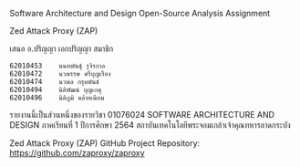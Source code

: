 Software Architecture and Design
Open-Source Analysis Assignment


Zed Attack Proxy (ZAP)


เสนอ
อ.ปริญญา เอกปริญญา
สมาชิก

    62010453	นนทพันธุ์ รุจิรกาล
    62010472	นวพรรษ ศรีบุญเรือง
    62010474 	นวพล กรุดพันธ์
    62010494 	นิติพัฒน์ บุญเกตุ
    62010496 	นิติภูมิ คล้ายเนียม

รายงานนี้เป็นส่วนหนึ่งของรายวิชา 01076024
SOFTWARE ARCHITECTURE AND DESIGN ภาคเรียนที่ 1 ปีการศึกษา 2564
สถาบันเทคโนโลยีพระจอมเกล้าเจ้าคุณทหารลาดกระบัง

Zed Attack Proxy (ZAP)
GitHub Project Repository: https://github.com/zaproxy/zaproxy
